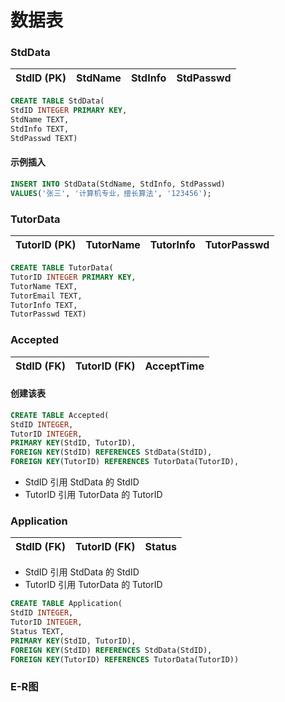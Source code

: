 # 数据表

### StdData

| StdID (PK) | StdName | StdInfo | StdPasswd |
|------------|---------|---------|-----------|

```SQL
CREATE TABLE StdData(
StdID INTEGER PRIMARY KEY,
StdName TEXT,
StdInfo TEXT,
StdPasswd TEXT) 
```

#### 示例插入

```SQL
INSERT INTO StdData(StdName, StdInfo, StdPasswd)
VALUES('张三', '计算机专业，擅长算法', '123456');
```

### TutorData

| TutorID (PK) | TutorName | TutorInfo | TutorPasswd |
|--------------|-----------|-----------|-------------|

```SQL
CREATE TABLE TutorData(
TutorID INTEGER PRIMARY KEY,
TutorName TEXT,
TutorEmail TEXT,
TutorInfo TEXT,
TutorPasswd TEXT)
```

### Accepted

| StdID (FK) | TutorID (FK) | AcceptTime |
|------------|--------------|------------|

#### 创建该表

```SQL
CREATE TABLE Accepted(
StdID INTEGER,
TutorID INTEGER,
PRIMARY KEY(StdID, TutorID),
FOREIGN KEY(StdID) REFERENCES StdData(StdID),
FOREIGN KEY(TutorID) REFERENCES TutorData(TutorID),
```

- StdID 引用 StdData 的 StdID
- TutorID 引用 TutorData 的 TutorID

### Application

| StdID (FK) | TutorID (FK) | Status |
|------------|--------------|--------|

- StdID 引用 StdData 的 StdID
- TutorID 引用 TutorData 的 TutorID

```SQL
CREATE TABLE Application(
StdID INTEGER,
TutorID INTEGER,
Status TEXT,
PRIMARY KEY(StdID, TutorID),
FOREIGN KEY(StdID) REFERENCES StdData(StdID),
FOREIGN KEY(TutorID) REFERENCES TutorData(TutorID)) 
```

### E-R图

